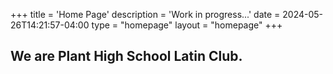 +++
title = 'Home Page'
description = 'Work in progress...'
date = 2024-05-26T14:21:57-04:00
type = "homepage"
layout = "homepage"
+++

## We are Plant High School Latin Club.
